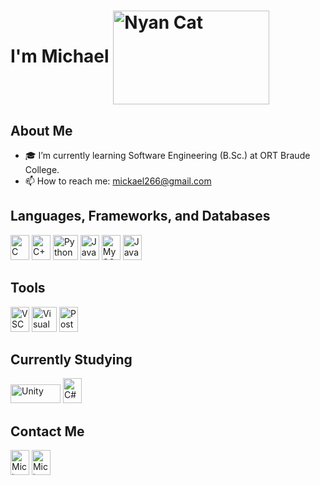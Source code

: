 # I'm Michael    <img src="https://www.icegif.com/wp-content/uploads/2023/02/icegif-519.gif" alt="Nyan Cat" width="250" height="150" style="vertical-align:middle">
## About Me  

- 🎓 I’m currently learning Software Engineering (B.Sc.) at ORT Braude College.   
- 📫 How to reach me: [mickael266@gmail.com](mickael266@gmail.com)
## Languages, Frameworks, and Databases

<p align="left">
  <img src="https://user-images.githubusercontent.com/66797449/179549890-f7bbf94b-a6f3-4125-b324-43e01beec02f.svg" alt="C" width="30" height="40">
  <img src="https://user-images.githubusercontent.com/66797449/179550472-43c66040-678d-43f6-9b23-a29f922edeff.svg" alt="C++" width="30" height="40">
    <img src="https://user-images.githubusercontent.com/88554020/227542952-2560b52f-7089-4b88-9603-263f8dd35215.png" alt="Python" width="40" height="40">
  
  <img src="https://user-images.githubusercontent.com/66797449/179539867-f24505fc-5848-4c23-b47b-78475851aec2.svg" alt="Java" width="30" height="40">
  <img src="https://user-images.githubusercontent.com/66797449/179539964-66b7b78f-3d63-493a-9bdd-6b048f7faaac.svg" alt="MySQL" width="30" height="40">
  <img src="https://user-images.githubusercontent.com/66797449/179608597-7d07727b-ec72-49ee-9d57-793d364dabfe.svg" alt="JavaScript" width="30" height="40">
</p>

## Tools

<p align="left">
  <img src="https://user-images.githubusercontent.com/66797449/179543596-33e3c002-5aed-42ca-89c4-77f58ac0536c.svg" alt="VSCode" width="30" height="40">
  <img src="https://user-images.githubusercontent.com/88554020/227542087-4ade5db7-3111-442a-a36a-e4acc997e837.png" alt="Visual Studio" width="40" height="40">
  <img src="https://upload.wikimedia.org/wikipedia/commons/1/1d/PyCharm_Icon.svg" alt="Postman" width="30" height="40">
  

## Currently Studying

<p align="left">
  <img src="https://s26.q4cdn.com/977690160/files/design/U_Logo_White_RGB.png" alt="Unity" width="80" height="30">
  <img src="https://user-images.githubusercontent.com/88554020/227545689-e1ac80db-d085-4725-87b8-76b2d1263a50.svg" alt="C#" width="30" height="40">
  
</p>

## Contact Me

<p align="left">
  <a href="https://www.linkedin.com/in/michaelmalka/" target="_blank"><img src="https://user-images.githubusercontent.com/66797449/179542406-6a84f1d9-8cc8-400b-9f5a-918e104fdce0.svg" alt="Michael's Linkedin" width="30" height="40"></a>
  <a href="mailto:mickael266@gmail.com"><img src="https://user-images.githubusercontent.com/66797449/179540482-19c0a1b3-1dc0-4a52-afc9-3491a859bd2d.svg" alt="Michael's Mail" width="30" height="40"></a>
</p>
